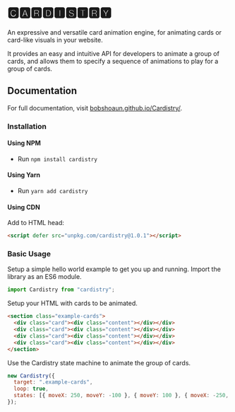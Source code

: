 # 🅲🅰🆁🅳🅸🆂🆃🆁🆈

An expressive and versatile card animation engine, for animating cards or card-like visuals in your website.

It provides an easy and intuitive API for developers to animate a group of cards, and allows them to specify a sequence of animations to play for a group of cards.

## Documentation

For full documentation, visit [bobshoaun.github.io/Cardistry/](https://bobshoaun.github.io/Cardistry/).

### Installation

#### Using NPM

- Run `npm install cardistry`

#### Using Yarn

- Run `yarn add cardistry`

#### Using CDN

Add to HTML head:

```html
<script defer src="unpkg.com/cardistry@1.0.1"></script>
```

### Basic Usage

Setup a simple hello world example to get you up and running.
Import the library as an ES6 module.

```javascript
import Cardistry from "cardistry";
```

Setup your HTML with cards to be animated.

```html
<section class="example-cards">
  <div class="card"><div class="content"></div></div>
  <div class="card"><div class="content"></div></div>
  <div class="card"><div class="content"></div></div>
  <div class="card"><div class="content"></div></div>
</section>
```

Use the Cardistry state machine to animate the group of cards.

```javascript
new Cardistry({
  target: ".example-cards",
  loop: true,
  states: [{ moveX: 250, moveY: -100 }, { moveY: 100 }, { moveX: -250, moveY: -100 }, { moveY: 100 }],
});
```
